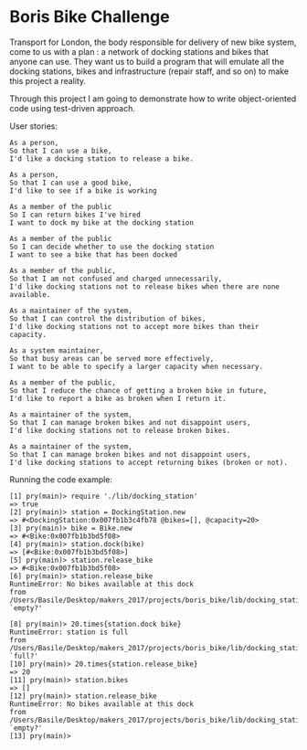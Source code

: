 # Boris Bike Challenge
Transport for London, the body responsible for delivery of new bike
system, come to us with a plan : a network of docking stations and
bikes that anyone can use. They want us to build a program that will
emulate all the docking stations, bikes and infrastructure (repair
staff, and so on) to make this project a reality.

Through this project I am going to demonstrate how to write object-oriented code
using test-driven approach.

User stories:

```
As a person,
So that I can use a bike,
I'd like a docking station to release a bike.

As a person,
So that I can use a good bike,
I'd like to see if a bike is working

As a member of the public
So I can return bikes I've hired
I want to dock my bike at the docking station

As a member of the public
So I can decide whether to use the docking station
I want to see a bike that has been docked

As a member of the public,
So that I am not confused and charged unnecessarily,
I'd like docking stations not to release bikes when there are none available.

As a maintainer of the system,
So that I can control the distribution of bikes,
I'd like docking stations not to accept more bikes than their capacity.

As a system maintainer,
So that busy areas can be served more effectively,
I want to be able to specify a larger capacity when necessary.

As a member of the public,
So that I reduce the chance of getting a broken bike in future,
I'd like to report a bike as broken when I return it.

As a maintainer of the system,
So that I can manage broken bikes and not disappoint users,
I'd like docking stations not to release broken bikes.

As a maintainer of the system,
So that I can manage broken bikes and not disappoint users,
I'd like docking stations to accept returning bikes (broken or not).
```

Running the code example:

```
[1] pry(main)> require './lib/docking_station'
=> true
[2] pry(main)> station = DockingStation.new
=> #<DockingStation:0x007fb1b3c4fb78 @bikes=[], @capacity=20>
[3] pry(main)> bike = Bike.new
=> #<Bike:0x007fb1b3bd5f08>
[4] pry(main)> station.dock(bike)
=> [#<Bike:0x007fb1b3bd5f08>]
[5] pry(main)> station.release_bike
=> #<Bike:0x007fb1b3bd5f08>
[6] pry(main)> station.release_bike
RuntimeError: No bikes available at this dock
from /Users/Basile/Desktop/makers_2017/projects/boris_bike/lib/docking_station.rb:33:in `empty?'

[8] pry(main)> 20.times{station.dock bike}
RuntimeError: station is full
from /Users/Basile/Desktop/makers_2017/projects/boris_bike/lib/docking_station.rb:29:in `full?'
[10] pry(main)> 20.times{station.release_bike}
=> 20
[11] pry(main)> station.bikes
=> []
[12] pry(main)> station.release_bike
RuntimeError: No bikes available at this dock
from /Users/Basile/Desktop/makers_2017/projects/boris_bike/lib/docking_station.rb:33:in `empty?'
[13] pry(main)>
```
